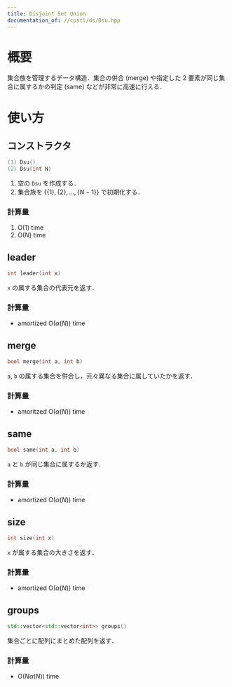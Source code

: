 ```yaml
---
title: Disjoint Set Union
documentation_of: //cpstl/ds/Dsu.hpp
---
```


# 概要
集合族を管理するデータ構造．集合の併合 (merge) や指定した $2$ 要素が同じ集合に属するかの判定 (same) などが非常に高速に行える．

# 使い方
## コンストラクタ
```cpp
(1) Dsu()
(2) Dsu(int N)
```
1. 空の `Dsu` を作成する．
2. 集合族を $\lbrace \lbrace 1 \rbrace, \lbrace 2 \rbrace, \dots, \lbrace N-1 \rbrace \rbrace$ で初期化する．

### 計算量
1. $\mathrm{O}(1)$ time
2. $\mathrm{O}(N)$ time

## leader
```cpp
int leader(int x)
```
`x` の属する集合の代表元を返す．

### 計算量
- amortized $\mathrm{O}(\alpha(N))$ time

## merge
```cpp
bool merge(int a, int b)
```
`a`, `b` の属する集合を併合し，元々異なる集合に属していたかを返す．

### 計算量
- amoritzed $\mathrm{O}(\alpha(N))$ time

## same
```cpp
bool same(int a, int b)
```
`a` と `b` が同じ集合に属するか返す．

### 計算量
- amortized $\mathrm{O}(\alpha(N))$ time

## size
```cpp
int size(int x)
```
`x` が属する集合の大きさを返す．

### 計算量
- amortized $\mathrm{O}(\alpha(N))$ time

## groups
```cpp
std::vector<std::vector<int>> groups()
```
集合ごとに配列にまとめた配列を返す．

### 計算量
- $\mathrm{O}(N\alpha(N))$ time
